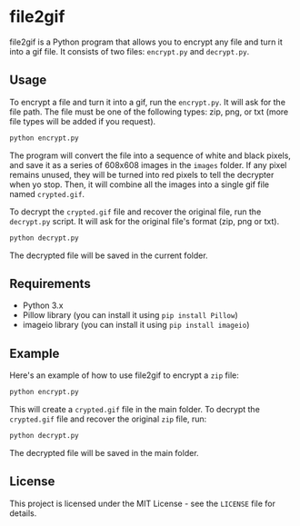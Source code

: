 # file2gif

file2gif is a Python program that allows you to encrypt any file and turn it into a gif file. It consists of two files: `encrypt.py` and `decrypt.py`.

## Usage

To encrypt a file and turn it into a gif, run the `encrypt.py`. It will ask for the file path. The file must be one of the following types: zip, png, or txt (more file types will be added if you request).

```bash
python encrypt.py
```

The program will convert the file into a sequence of white and black pixels, and save it as a series of 608x608 images in the `images` folder. If any pixel remains unused, they will be turned into red pixels to tell the decrypter when yo stop. Then, it will combine all the images into a single gif file named `crypted.gif`.

To decrypt the `crypted.gif` file and recover the original file, run the `decrypt.py` script. It will ask for the original file's format (zip, png or txt).

```bash
python decrypt.py
```

The decrypted file will be saved in the current folder.

## Requirements

- Python 3.x
- Pillow library (you can install it using `pip install Pillow`)
- imageio library (you can install it using `pip install imageio`)

## Example

Here's an example of how to use file2gif to encrypt a `zip` file:

```bash
python encrypt.py
```

This will create a `crypted.gif` file in the main folder. To decrypt the `crypted.gif` file and recover the original `zip` file, run:

```bash
python decrypt.py
```

The decrypted file will be saved in the main folder.

## License

This project is licensed under the MIT License - see the `LICENSE` file for details.
